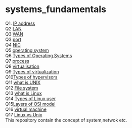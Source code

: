 # systems_fundamentals 
Q1. [IP address](https://github.com/Maazil3861/systems_fundamentals/blob/master/1.md)   
Q2 [LAN](https://github.com/Maazil3861/systems_fundamentals/blob/master/1.md)  
Q3 [WAN](https://github.com/Maazil3861/systems_fundamentals/blob/master/1.md)   
Q3 [port](https://github.com/Maazil3861/systems_fundamentals/blob/master/1.md)   
Q4 [NIC](https://github.com/Maazil3861/systems_fundamentals/blob/master/1.md)    
Q5 [operating system](https://github.com/Maazil3861/systems_fundamentals/blob/master/1.md)    
Q6 [Types of Operating Systems](https://github.com/Maazil3861/systems_fundamentals/blob/master/1.md)    
Q7 [process](https://github.com/Maazil3861/systems_fundamentals/blob/master/1.md)    
Q8 [virtualisation](https://github.com/Maazil3861/systems_fundamentals/blob/master/2.md)          
Q9 [Types of virtualization](https://github.com/Maazil3861/systems_fundamentals/blob/master/2.md)        
Q10[Types of hypervisors](https://github.com/Maazil3861/systems_fundamentals/blob/master/2.md)             
Q11 [what is UNIX  ](https://github.com/Maazil3861/systems_fundamentals/blob/master/2.md)            
Q12 [File system ](https://github.com/Maazil3861/systems_fundamentals/blob/master/2.md)          
Q13 [what is Linux](https://github.com/Maazil3861/systems_fundamentals/blob/master/2.md)        
Q14 [Types of Linux user](https://github.com/Maazil3861/systems_fundamentals/blob/master/2.md)          
Q15[Layers of OSI model](https://github.com/Maazil3861/systems_fundamentals/blob/master/2.md)       
Q16 [virtual machine](https://github.com/Maazil3861/systems_fundamentals/blob/master/2.md)       
Q17 [Linux vs Unix](https://github.com/Maazil3861/systems_fundamentals/blob/master/2.md)       
This repository contain the concept of system,netwok etc.
